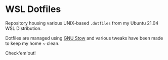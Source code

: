 # WSL Dotfiles

Repository housing various UNIX-based `.dotfiles` from my Ubuntu 21.04 WSL Distribution.

Dotfiles are managed using [GNU Stow]() and various tweaks have been made to keep my home ~ clean.

Check'em'out!
